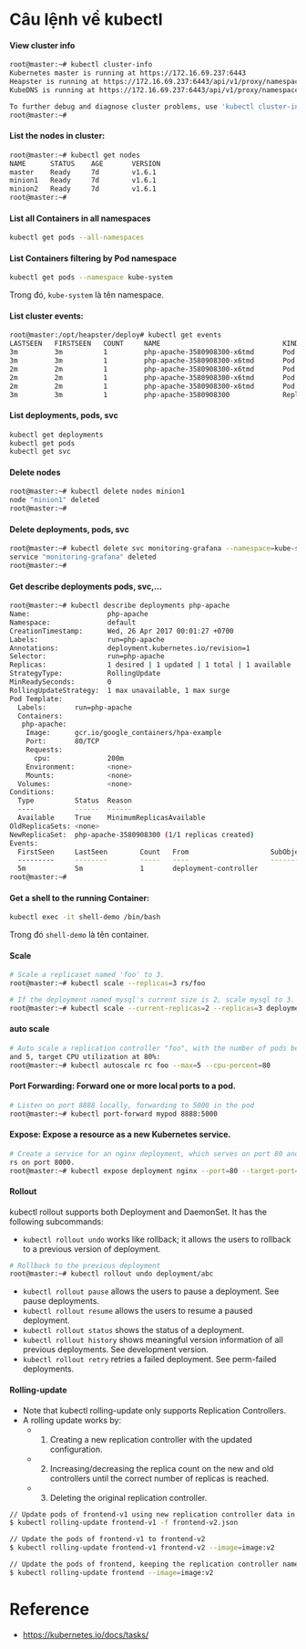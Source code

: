 # Câu lệnh về kubectl

#### View cluster info
```sh
root@master:~# kubectl cluster-info
Kubernetes master is running at https://172.16.69.237:6443
Heapster is running at https://172.16.69.237:6443/api/v1/proxy/namespaces/kube-system/services/heapster
KubeDNS is running at https://172.16.69.237:6443/api/v1/proxy/namespaces/kube-system/services/kube-dns

To further debug and diagnose cluster problems, use 'kubectl cluster-info dump'.
root@master:~# 
```

#### List the nodes in cluster:
```sh
root@master:~# kubectl get nodes
NAME      STATUS    AGE       VERSION
master    Ready     7d        v1.6.1
minion1   Ready     7d        v1.6.1
minion2   Ready     7d        v1.6.1
root@master:~# 
```


#### List all Containers in all namespaces
```sh
kubectl get pods --all-namespaces
```

#### List Containers filtering by Pod namespace
```sh
kubectl get pods --namespace kube-system
```

Trong đó, `kube-system` là tên namespace.

#### List cluster events:
```sh
root@master:/opt/heapster/deploy# kubectl get events
LASTSEEN   FIRSTSEEN   COUNT     NAME                              KIND                      SUBOBJECT                         TYPE      REASON                         SOURCE                      MESSAGE
3m         3m          1         php-apache-3580908300-x6tmd       Pod                                                         Normal    Scheduled                      default-scheduler           Successfully assigned php-apache-3580908300-x6tmd to minion2
3m         3m          1         php-apache-3580908300-x6tmd       Pod                       spec.containers{php-apache}       Normal    Pulling                        kubelet, minion2            pulling image "gcr.io/google_containers/hpa-example"
2m         2m          1         php-apache-3580908300-x6tmd       Pod                       spec.containers{php-apache}       Normal    Pulled                         kubelet, minion2            Successfully pulled image "gcr.io/google_containers/hpa-example"
2m         2m          1         php-apache-3580908300-x6tmd       Pod                       spec.containers{php-apache}       Normal    Created                        kubelet, minion2            Created container with id b5ff9a5fe3e47666b78835dd818ea70d989f48121db9806628dc9cb0e0bb0d6c
2m         2m          1         php-apache-3580908300-x6tmd       Pod                       spec.containers{php-apache}       Normal    Started                        kubelet, minion2            Started container with id b5ff9a5fe3e47666b78835dd818ea70d989f48121db9806628dc9cb0e0bb0d6c
3m         3m          1         php-apache-3580908300             ReplicaSet                                                  Normal    SuccessfulCreate               replicaset-controller       Created pod: php-apache-3580908300-x6tmd
```

#### List deployments, pods, svc 
```sh
kubectl get deployments
kubectl get pods
kubectl get svc
```

#### Delete nodes
```sh
root@master:~# kubectl delete nodes minion1
node "minion1" deleted
root@master:~# 
```

#### Delete deployments, pods, svc
```sh
root@master:~# kubectl delete svc monitoring-grafana --namespace=kube-system
service "monitoring-grafana" deleted
root@master:~# 
```

#### Get describe deployments pods, svc,...
```sh
root@master:~# kubectl describe deployments php-apache
Name:                   php-apache
Namespace:              default
CreationTimestamp:      Wed, 26 Apr 2017 00:01:27 +0700
Labels:                 run=php-apache
Annotations:            deployment.kubernetes.io/revision=1
Selector:               run=php-apache
Replicas:               1 desired | 1 updated | 1 total | 1 available | 0 unavailable
StrategyType:           RollingUpdate
MinReadySeconds:        0
RollingUpdateStrategy:  1 max unavailable, 1 max surge
Pod Template:
  Labels:       run=php-apache
  Containers:
   php-apache:
    Image:      gcr.io/google_containers/hpa-example
    Port:       80/TCP
    Requests:
      cpu:              200m
    Environment:        <none>
    Mounts:             <none>
  Volumes:              <none>
Conditions:
  Type          Status  Reason
  ----          ------  ------
  Available     True    MinimumReplicasAvailable
OldReplicaSets: <none>
NewReplicaSet:  php-apache-3580908300 (1/1 replicas created)
Events:
  FirstSeen     LastSeen        Count   From                    SubObjectPath   Type            Reason                    Message
  ---------     --------        -----   ----                    -------------   --------        ------                    -------
  5m            5m              1       deployment-controller                   Normal          ScalingReplicaSet Scaled up replica set php-apache-3580908300 to 1
root@master:~# 

```

#### Get a shell to the running Container:
```sh
kubectl exec -it shell-demo /bin/bash
```

Trong đó `shell-demo` là tên container.

#### Scale
```sh
# Scale a replicaset named 'foo' to 3.
root@master:~# kubectl scale --replicas=3 rs/foo

# If the deployment named mysql's current size is 2, scale mysql to 3.
root@master:~# kubectl scale --current-replicas=2 --replicas=3 deployment/mysql
```

#### auto scale
```sh
# Auto scale a replication controller "foo", with the number of pods between 1
and 5, target CPU utilization at 80%:
root@master:~# kubectl autoscale rc foo --max=5 --cpu-percent=80
```


#### Port Forwarding: Forward one or more local ports to a pod.
```sh
# Listen on port 8888 locally, forwarding to 5000 in the pod
root@master:~# kubectl port-forward mypod 8888:5000
```

#### Expose: Expose a resource as a new Kubernetes service. 
```sh
# Create a service for an nginx deployment, which serves on port 80 and connects to the containe
rs on port 8000.
root@master:~# kubectl expose deployment nginx --port=80 --target-port=8000
```

#### Rollout
kubectl rollout supports both Deployment and DaemonSet. It has the following subcommands:

- `kubectl rollout undo` works like rollback; it allows the users to rollback to a previous version of deployment.
```sh
# Rollback to the previous deployment
root@master:~# kubectl rollout undo deployment/abc
```

- `kubectl rollout pause` allows the users to pause a deployment. See pause deployments.
- `kubectl rollout resume` allows the users to resume a paused deployment.
- `kubectl rollout status` shows the status of a deployment.
- `kubectl rollout history` shows meaningful version information of all previous deployments. See development version.
- `kubectl rollout retry` retries a failed deployment. See perm-failed deployments.

#### Rolling-update
- Note that kubectl rolling-update only supports Replication Controllers.
- A rolling update works by:
  - 1. Creating a new replication controller with the updated configuration.
  - 2. Increasing/decreasing the replica count on the new and old controllers until the correct number of replicas is reached.
  - 3. Deleting the original replication controller.

```sh
// Update pods of frontend-v1 using new replication controller data in frontend-v2.json.
$ kubectl rolling-update frontend-v1 -f frontend-v2.json

// Update the pods of frontend-v1 to frontend-v2
$ kubectl rolling-update frontend-v1 frontend-v2 --image=image:v2

// Update the pods of frontend, keeping the replication controller name
$ kubectl rolling-update frontend --image=image:v2
```

# Reference
- https://kubernetes.io/docs/tasks/